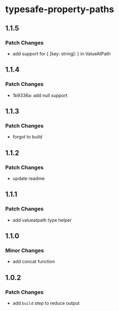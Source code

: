 # typesafe-property-paths

## 1.1.5

### Patch Changes

- add support for { [key: string]: <some type> } in ValueAtPath

## 1.1.4

### Patch Changes

- 1b9336a: add null support

## 1.1.3

### Patch Changes

- forgot to build

## 1.1.2

### Patch Changes

- update readme

## 1.1.1

### Patch Changes

- add valueatpath type helper

## 1.1.0

### Minor Changes

- add concat function

## 1.0.2

### Patch Changes

- add `build` step to reduce output
